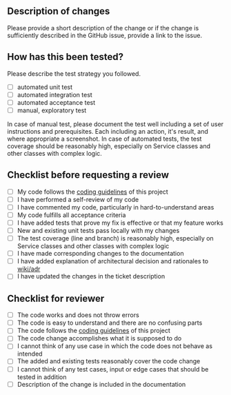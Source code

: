 ## Description of changes
Please provide a short description of the change or if the change is sufficiently described in the GitHub issue, provide a link to the issue.

  
## How has this been tested?
Please describe the test strategy you followed.

- [ ] automated unit test
- [ ] automated integration test
- [ ] automated acceptance test
- [ ] manual, exploratory test

In case of manual test, please document the test well including a set of user instructions and prerequisites. Each including an action, it's result, and where appropriate a screenshot.
In case of automated tests, the test coverage should be reasonably high, especially on Service classes and other classes with complex logic.
    
## Checklist before requesting a review
- [ ] My code follows the [coding guidelines](https://github.com/IT-REX-Platform/wiki/blob/main/dev-manuals/backend/coding-guidelines.md) of this project
- [ ] I have performed a self-review of my code
- [ ] I have commented my code, particularly in hard-to-understand areas
- [ ] My code fulfills all acceptance criteria
- [ ] I have added tests that prove my fix is effective or that my feature works
- [ ] New and existing unit tests pass locally with my changes
- [ ] The test coverage (line and branch) is reasonably high, especially on Service classes and other classes with complex logic
- [ ] I have made corresponding changes to the documentation
- [ ] I have added explanation of architectural decision and rationales to [wiki/adr](https://github.com/IT-REX-Platform/wiki/tree/main/adr)
- [ ] I have updated the changes in the ticket description

## Checklist for reviewer
- [ ] The code works and does not throw errors
- [ ] The code is easy to understand and there are no confusing parts
- [ ] The code follows the [coding guidelines](https://github.com/IT-REX-Platform/wiki/blob/main/dev-manuals/backend/coding-guidelines.md) of this project
- [ ] The code change accomplishes what it is supposed to do
- [ ] I cannot think of any use case in which the code does not behave as intended
- [ ] The added and existing tests reasonably cover the code change
- [ ] I cannot think of any test cases, input or edge cases that should be tested in addition
- [ ] Description of the change is included in the documentation
